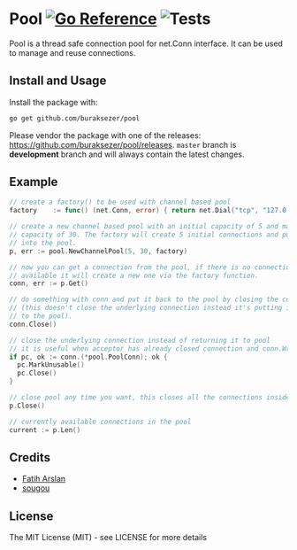 # Pool [![Go Reference](https://pkg.go.dev/badge/github.com/buraksezer/pool.svg)](https://pkg.go.dev/github.com/buraksezer/pool) ![Tests](https://github.com/buraksezer/pool/actions/workflows/ci.yaml/badge.svg)


Pool is a thread safe connection pool for net.Conn interface. It can be used to
manage and reuse connections.


## Install and Usage

Install the package with:

```bash
go get github.com/buraksezer/pool
```

Please vendor the package with one of the releases: https://github.com/buraksezer/pool/releases.
`master` branch is **development** branch and will always contain the latest changes.


## Example

```go
// create a factory() to be used with channel based pool
factory    := func() (net.Conn, error) { return net.Dial("tcp", "127.0.0.1:4000") }

// create a new channel based pool with an initial capacity of 5 and maximum
// capacity of 30. The factory will create 5 initial connections and put it
// into the pool.
p, err := pool.NewChannelPool(5, 30, factory)

// now you can get a connection from the pool, if there is no connection
// available it will create a new one via the factory function.
conn, err := p.Get()

// do something with conn and put it back to the pool by closing the connection
// (this doesn't close the underlying connection instead it's putting it back
// to the pool).
conn.Close()

// close the underlying connection instead of returning it to pool
// it is useful when acceptor has already closed connection and conn.Write() returns error
if pc, ok := conn.(*pool.PoolConn); ok {
  pc.MarkUnusable()
  pc.Close()
}

// close pool any time you want, this closes all the connections inside a pool
p.Close()

// currently available connections in the pool
current := p.Len()
```


## Credits

 * [Fatih Arslan](https://github.com/fatih)
 * [sougou](https://github.com/sougou)

## License

The MIT License (MIT) - see LICENSE for more details
